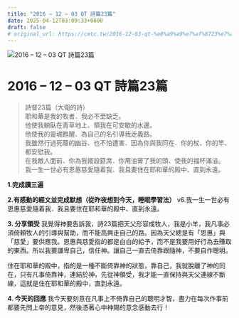 ```yaml
---
title: "2016 – 12 – 03 QT 詩篇23篇"
date: 2025-04-12T03:09:33+0800
draft: false
# original_url: https://cmtc.tw/2016-12-03-qt-%e8%a9%a9%e7%af%8723%e7%af%87
---
```


![2016 – 12 – 03 QT 詩篇23篇](/images/qt.jpg   "2016 – 12 – 03 QT 詩篇23篇")

# 2016 – 12 – 03 QT 詩篇23篇

> 詩督23篇（大衛的詩）  
> 耶和華是我的牧者．我必不至缺乏。  
> 他使我躺臥在青草地上、領我在可安歇的水邊。  
> 他使我的靈魂甦醒、為自己的名引導我走義路。  
> 我雖然行過死蔭的幽谷、也不怕遭害．因為你與我同在．你的杖、你的竿、都安慰我。  
> 在我敵人面前、你為我擺設筵席．你用油膏了我的頭、使我的福杯滿溢。  
> 我一生一世必有恩惠慈愛隨着我．我且要住在耶和華的殿中、直到永遠。

**1.完成讀三遍**

**2.有感動的經文並完成默想（從昨夜想到今天，睡眠學習法）**
v6.我一生一世必有恩惠慈愛隨着我．我且要住在耶和華的殿中、直到永遠。

**3. 分享領受**
我覺得神要告訴我，詩23篇把天父形容成牧人，我是小羊，我凡事必須倚頼牧人的引導與幫助，而不能高興走自己的路。因為天父總是有「恩惠」與「慈愛」要供應我。恩惠與慈愛指的都是白白的給予，而不是我要用好行為去賺取的東西。所以我要謙卑自己，信任神。讓自己一直去倚靠跟隨神，不要自作聰明。

住在耶和華的殿中，指的是一種不斷倚靠神的狀態，靠自己，我就脫離了神的同在，只有凡事倚靠神，連結於神，先從神領受，我才能一直保持與天父連線不斷線，這就是住在耶和華的殿中，直到永遠。

**4. 今天的回應**
我今天要刻意在凡事上不倚靠自己的聰明才智，盡力在每次作事前都要先問上帝的意見，然後憑著心中神賜的意念感動去行！
